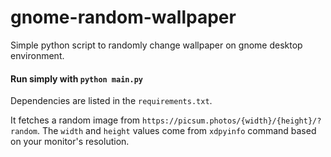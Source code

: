 # gnome-random-wallpaper
Simple python script to randomly change wallpaper on gnome desktop environment.

#### Run simply with `python main.py`

Dependencies are listed in the `requirements.txt`.

It fetches a random image from `https://picsum.photos/{width}/{height}/?random`.
The `width` and `height` values come from `xdpyinfo` command based on your monitor's resolution.
